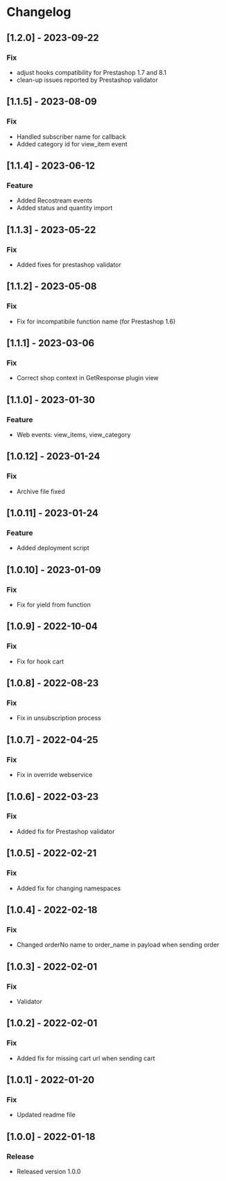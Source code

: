 # Changelog

## [1.2.0] - 2023-09-22
### Fix
- adjust hooks compatibility for Prestashop 1.7 and 8.1
- clean-up issues reported by Prestashop validator

## [1.1.5] - 2023-08-09
### Fix
- Handled subscriber name for callback 
- Added category id for view_item event

## [1.1.4] - 2023-06-12
### Feature
- Added Recostream events
- Added status and quantity import

## [1.1.3] - 2023-05-22
### Fix
- Added fixes for prestashop validator

## [1.1.2] - 2023-05-08
### Fix
- Fix for incompatibile function name (for Prestashop 1.6)

## [1.1.1] - 2023-03-06
### Fix
- Correct shop context in GetResponse plugin view

## [1.1.0] - 2023-01-30
### Feature
- Web events: view_items, view_category

## [1.0.12] - 2023-01-24
### Fix
- Archive file fixed

## [1.0.11] - 2023-01-24
### Feature
- Added deployment script

## [1.0.10] - 2023-01-09
### Fix
- Fix for yield from function

## [1.0.9] - 2022-10-04
### Fix
- Fix for hook cart
 
## [1.0.8] - 2022-08-23
### Fix
- Fix in unsubscription process

## [1.0.7] - 2022-04-25
### Fix
- Fix in override webservice

## [1.0.6] - 2022-03-23
### Fix
- Added fix for Prestashop validator

## [1.0.5] - 2022-02-21
### Fix
- Added fix for changing namespaces

## [1.0.4] - 2022-02-18
### Fix
- Changed orderNo name to order_name in payload when sending order

## [1.0.3] - 2022-02-01
### Fix
- Validator

## [1.0.2] - 2022-02-01
### Fix
- Added fix for missing cart url when sending cart

## [1.0.1] - 2022-01-20
### Fix
- Updated readme file

## [1.0.0] - 2022-01-18
### Release
- Released version 1.0.0